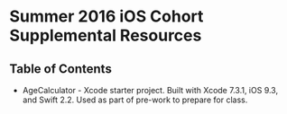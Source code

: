# Summer 2016 iOS Cohort Supplemental Resources

## Table of Contents

* AgeCalculator - Xcode starter project. Built with Xcode 7.3.1, iOS 9.3, and Swift 2.2. Used as part of pre-work to prepare for class.
